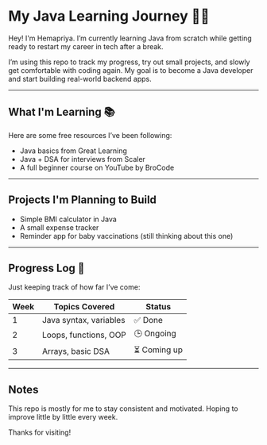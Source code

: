 # My Java Learning Journey 👩‍💻

Hey! I'm Hemapriya. I’m currently learning Java from scratch while getting ready to restart my career in tech after a break.

I’m using this repo to track my progress, try out small projects, and slowly get comfortable with coding again. My goal is to become a Java developer and start building real-world backend apps.

---

## What I'm Learning 📚

Here are some free resources I’ve been following:

- Java basics from Great Learning
- Java + DSA for interviews from Scaler
- A full beginner course on YouTube by BroCode

---

## Projects I'm Planning to Build

- Simple BMI calculator in Java
- A small expense tracker
- Reminder app for baby vaccinations (still thinking about this one)

---

## Progress Log 📅

Just keeping track of how far I’ve come:

| Week | Topics Covered            | Status |
|------|----------------------------|--------|
| 1    | Java syntax, variables     | ✅ Done |
| 2    | Loops, functions, OOP      | 🕒 Ongoing |
| 3    | Arrays, basic DSA          | ⏳ Coming up |

---

## Notes

This repo is mostly for me to stay consistent and motivated. Hoping to improve little by little every week.

Thanks for visiting!
